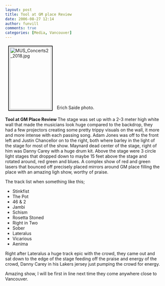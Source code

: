 ```yaml
---
layout: post
title: Tool at GM place Review
date: 2006-08-27 12:14
author: funvill
comments: true
categories: [Media, Vancouver]
---
```

<a href="http://blog.abluestar.com/public/uploads/2006/MUS_Concerts2_2018.jpg" rel="lightbox"><img src="http://blog.abluestar.com/public/uploads/2006/.thumbs/.MUS_Concerts2_2018.jpg" alt="MUS_Concerts2_2018.jpg" title="MUS_Concerts2_2018.jpg" style="margin: 5px 10px; padding: 3px" border="2" height="200" width="133" /></a>
Erich Saide photo.

<strong>Tool at GM Place Review </strong>
The stage was set up with a 2-3 meter high white wall that made the musicians look huge compared to the backdrop, they had a few projectors creating some pretty trippy visuals on the wall, it more and more intense with each passing song. Adam Jones was off to the front left and Justin Chancellor on to the right, both where barley in the light of the stage for most of the show. Maynard dead center of the stage, right of him was Danny Carey with a huge drum kit. Above the stage were 3 circle light stages that dropped down to maybe 15 feet above the stage and rotated around, red green and blues. A complex show of red and green lasers that bounced off precisely placed mirrors around GM place filling the place with an amazing ligh show, worthy of praise.

The track list when something like this;
<ul>
	<li>Stinkfist</li>
	<li>The Pot</li>
	<li>46 &amp; 2</li>
	<li>Jambi</li>
	<li>Schism</li>
	<li>Rosetta Stoned</li>
	<li>Right in Two</li>
	<li>Sober</li>
	<li>Lateralus</li>
	<li>Vicarious</li>
	<li>Aenima</li>
</ul>
Right after Lateralus a huge track epic with the crowd, they came out and sat down to the edge of the stage feeding off the praise and energy of the crowd, Danny Carey in his Lakers jersey just pumping the crowd for energy.

Amazing show, I will be first in line next time they come anywhere close to Vancouver.
